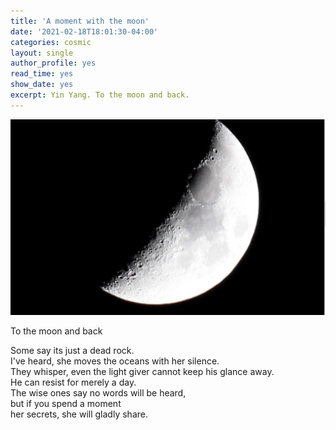 ```yaml
---
title: 'A moment with the moon'
date: '2021-02-18T18:01:30-04:00'
categories: cosmic
layout: single
author_profile: yes
read_time: yes
show_date: yes
excerpt: Yin Yang. To the moon and back. 
---
```


<img src="/assets/images/Moonshot-18022021.jpg">

To the moon and back

Some say its just a dead rock.   
I've heard, she moves the oceans with her silence.  
They whisper, even the light giver cannot keep his glance away.  
He can resist for merely a day.  
The wise ones say no words will be heard,  
but if you spend a moment  
her secrets, she will gladly share.





